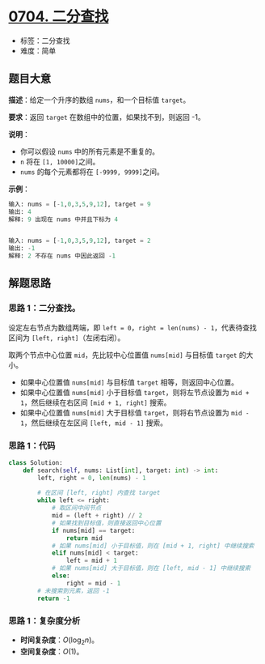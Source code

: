 # [0704. 二分查找](https://leetcode.cn/problems/binary-search/)

- 标签：二分查找
- 难度：简单

## 题目大意

**描述**：给定一个升序的数组 `nums`，和一个目标值 `target`。

**要求**：返回 `target` 在数组中的位置，如果找不到，则返回 -1。

**说明**：

- 你可以假设 `nums` 中的所有元素是不重复的。
- `n` 将在 `[1, 10000]`之间。
- `nums` 的每个元素都将在 `[-9999, 9999]`之间。

**示例**：

```Python
输入: nums = [-1,0,3,5,9,12], target = 9
输出: 4
解释: 9 出现在 nums 中并且下标为 4


输入: nums = [-1,0,3,5,9,12], target = 2
输出: -1
解释: 2 不存在 nums 中因此返回 -1
```

## 解题思路

### 思路 1：二分查找。

设定左右节点为数组两端，即 `left = 0`，`right = len(nums) - 1`，代表待查找区间为 `[left, right]`（左闭右闭）。

取两个节点中心位置 `mid`，先比较中心位置值 `nums[mid]` 与目标值 `target` 的大小。

- 如果中心位置值 `nums[mid]` 与目标值 `target` 相等，则返回中心位置。
- 如果中心位置值 `nums[mid]` 小于目标值 `target`，则将左节点设置为 `mid + 1`，然后继续在右区间 `[mid + 1, right]` 搜索。
- 如果中心位置值 `nums[mid]` 大于目标值 `target`，则将右节点设置为 `mid - 1`，然后继续在左区间 `[left, mid - 1]` 搜索。


### 思路 1：代码

```Python
class Solution:
    def search(self, nums: List[int], target: int) -> int:
        left, right = 0, len(nums) - 1
        
        # 在区间 [left, right] 内查找 target
        while left <= right:
            # 取区间中间节点
            mid = (left + right) // 2
            # 如果找到目标值，则直接返回中心位置
            if nums[mid] == target:
                return mid
            # 如果 nums[mid] 小于目标值，则在 [mid + 1, right] 中继续搜索
            elif nums[mid] < target:
                left = mid + 1
            # 如果 nums[mid] 大于目标值，则在 [left, mid - 1] 中继续搜索
            else:
                right = mid - 1
        # 未搜索到元素，返回 -1
        return -1
```

### 思路 1：复杂度分析

- **时间复杂度**：$O(\log_2n)$。
- **空间复杂度**：$O(1)$。

